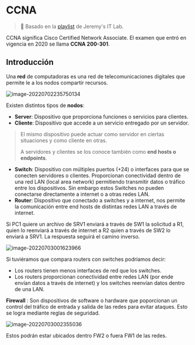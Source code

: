 # CCNA

> :link: Basado en la [playlist](https://www.youtube.com/playlist?list=PLxbwE86jKRgMpuZuLBivzlM8s2Dk5lXBQ) de Jeremy's IT Lab.

 CCNA significa Cisco Certified Network Associate. El examen que entró en vigencia en 2020 se llama **CCNA 200-301**.



## Introducción

Una **red** de computadoras es una red de telecomunicaciones digitales que permite le a los nodos compartir recursos.

![image-20220702235750134](C:\Users\juan.lauria\AppData\Roaming\Typora\typora-user-images\image-20220702235750134.png)

Existen distintos tipos de **nodos**:

* **Server**: Dispositivo que proporciona funciones o servicios para clientes.
* **Cliente**: Dispositivo que accede a un servicio entregado por un servidor.

> El mismo dispositivo puede actuar como servidor en ciertas situaciones y como cliente en otras.
>
> A servidores y clientes se los conoce también como **end hosts o endpoints**.

* **Switch**: Dispositivo con múltiples puertos (+24) o interfaces para que se conecten servidores o clientes. Proporcionan conectividad dentro de una red LAN (local area network) permitiendo transmitir datos o tráfico entre los dispositivos. Sin embargo estos Switches no pueden conectarse directamente a internet o a otras redes LAN.
* **Router**: Dispositivo que conectado a switches y a internet, nos permite la comunicación entre end hosts de distintas redes LAN a través de internet.

Si PC1 quiere un archivo de SRV1 enviará a través de SW1 la solicitud a R1, quien lo reenviará a través de internet a R2 quien a través de SW2 lo enviará a SRV1. La respuesta seguirá el camino inverso.

![image-20220703001623966](C:\Users\juan.lauria\AppData\Roaming\Typora\typora-user-images\image-20220703001623966.png)



Si tuviéramos que compara routers con switches podríamos decir:

* Los routers tienen menos interfaces de red que los switches.
* Los routers proporcionan conectividad entre redes LAN (por ende envían datos a través de internet) y los switches reenvían datos dentro de una LAN. 



**Firewall** : Son dispositivos de software o hardware que poporcionan un control del tráfico de entrada y salida de las redes para evitar ataques. Esto se logra mediante reglas de seguridad.

![image-20220703002355036](C:\Users\juan.lauria\AppData\Roaming\Typora\typora-user-images\image-20220703002355036.png)

Estos podrán estar ubicados dentro FW2 o fuera FW1 de las redes. 





